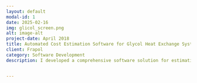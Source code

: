 ```yaml
---
layout: default
modal-id: 1
date: 2025-02-16
img: glicol_screen.png
alt: image-alt
project-date: April 2018
title: Automated Cost Estimation Software for Glycol Heat Exchange Systems.
client: Frapol
category: Software Development
description: I developed a comprehensive software solution for estimating the cost of glycol-based heat exchange systems. This tool automates the selection of system components based on technical specifications, ensuring an optimal balance between performance and cost. The software is designed to streamline the planning, budgeting, and quoting process for sales and engineering teams. The software maps all required technical specifications and selects the most cost-effective and efficient components. The selection process is based on key input parameters, including fluid type, flow rate, heat exchanger resistance, heat exchanger volume, piping material, and system configuration. The software performs advanced hydraulic calculations to determine optimal pipe sizing, ensuring system efficiency. These calculations include cross-sectional area, flow velocity, Reynolds number, pressure losses (linear and local), three-way valve resistance, and total pressure drop. Based on flow parameters and cost constraints, the software selects the appropriate pump and other system components such as safety valves, expansion tanks, shut-off and balancing valves, filters, heat exchangers, and actuators. The software integrates a company database to pull real-time pricing for components, labor, and insulation costs. The user can select different material options, with cost and performance adjustments reflected instantly. A PDF report is automatically generated for sales and engineering teams, summarizing selected components, system specifications, cost breakdown, and performance parameters. This project significantly improved the accuracy and efficiency of pricing glycol heat exchange systems, enhancing the company’s ability to deliver precise and competitive quotations to clients.


---
```

